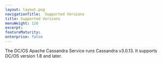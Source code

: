 ```yaml
---
layout: layout.pug
navigationTitle:  Supported Versions
title: Supported Versions
menuWeight: 120
excerpt:
featureMaturity:
enterprise: false
---
```


<!-- This source repo for this topic is https://github.com/mesosphere/dcos-commons -->


The DC/OS Apache Cassandra Service runs Cassandra v3.0.13. It supports DC/OS version 1.8 and later.
